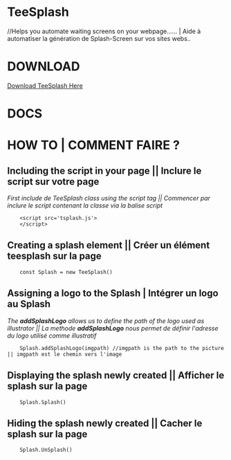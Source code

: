 # TeeSplash

//Helps you automate waiting screens on your webpage...... | Aide à automatiser la génération de Splash-Screen sur vos sites webs..




# DOWNLOAD

<a href='https://cdn.jsdelivr.net/gh//teesplash/tsplash.js' download='true' target='_blank' >Download TeeSplash Here</a>



# DOCS
# HOW TO | COMMENT FAIRE ?


## Including the script in your page || Inclure le script sur votre page

*First include de TeeSplash class using the script tag || Commencer par inclure le script contenant la classe via la balise script*
```
    <script src='tsplash.js'>
    </script>
```


## Creating a splash element || Créer un élément teesplash sur la page

```
    const Splash = new TeeSplash()
```


## Assigning a logo to the Splash | Intégrer un logo au Splash

*The __addSplashLogo__ allows us to define the path of the logo used as illustrator || La methode __addSplashLogo__ nous permet de définir l'adresse du logo utilisé comme illustratif*
```
    Splash.addSplashLogo(imgpath) //imgpath is the path to the picture || imgpath est le chemin vers l'image
```



## Displaying the splash newly created || Afficher le splash sur la page

```
    Splash.Splash()
```


## Hiding the splash newly created || Cacher le splash sur la page

```
    Splash.UnSplash()
```
 
